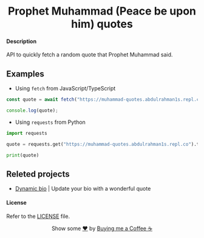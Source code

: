 <h1 align="center">Prophet Muhammad (Peace be upon him) quotes</h1>

#### Description
API to quickly fetch a random quote that Prophet Muhammad said.

## Examples

- Using `fetch` from JavaScript/TypeScript
```js
const quote = await fetch("https://muhammad-quotes.abdulrahman1s.repl.co").then(r => r.text());

console.log(quote);
```

- Using `requests` from Python
```py
import requests

quote = requests.get("https://muhammad-quotes.abdulrahman1s.repl.co").text

print(quote)
```

## Releted projects
- [Dynamic bio](https://github.com/TheMaestro1s/dynamic-bio) | Update your bio with a wonderful quote

<!-- START template/license.md -->
#### License
Refer to the [LICENSE](LICENSE) file.

<!-- END template/license.md -->

<!-- START template/donate.md -->
<div align="center">
    Show some <a href="https://quran.com/en/saba/39">❤️</a> by <a href="https://ko-fi.com/abdulrahman1s">Buying me a Coffee ☕</a>
</div>
<!-- END template/donate.md -->
